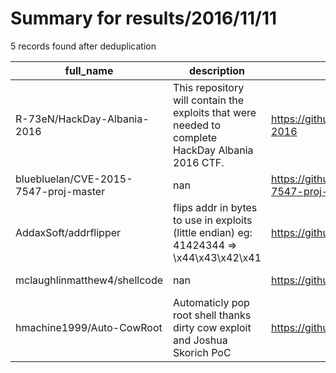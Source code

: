 
# Summary for results/2016/11/11
    
5 records found after deduplication

| full_name | description | html_url | matched_list | matched_count | pushed_at | size | stargazers_count | language | forks_count |
|---------------------------------------|---------------------------------------------------------------------------------------------------|----------------------------------------------------------|----------------|-----------------|---------------------------|--------|--------------------|------------|---------------|
| R-73eN/HackDay-Albania-2016 | This repository will contain the exploits that were needed to complete HackDay Albania 2016 CTF. | https://github.com/R-73eN/HackDay-Albania-2016 | ['exploit'] | 1 | 2016-11-11 10:23:39+00:00 | 353 | 0 | | 0 |
| bluebluelan/CVE-2015-7547-proj-master | nan | https://github.com/bluebluelan/CVE-2015-7547-proj-master | ['cve-2'] | 1 | 2016-11-11 06:33:06+00:00 | 10 | 0 | Python | 0 |
| AddaxSoft/addrflipper | flips addr in bytes to use in exploits (little endian) eg: 41424344 => \x44\x43\x42\x41 | https://github.com/AddaxSoft/addrflipper | ['exploit'] | 1 | 2016-11-11 10:57:09+00:00 | 3 | 0 | Python | 0 |
| mclaughlinmatthew4/shellcode | nan | https://github.com/mclaughlinmatthew4/shellcode | ['shellcode'] | 1 | 2016-11-11 12:56:17+00:00 | 304 | 0 | C | 0 |
| hmachine1999/Auto-CowRoot | Automaticly pop root shell thanks dirty cow exploit and Joshua Skorich PoC | https://github.com/hmachine1999/Auto-CowRoot | ['exploit'] | 1 | 2016-11-11 21:51:14+00:00 | 16 | 0 | Shell | 8 |

